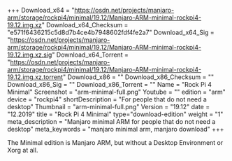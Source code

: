 +++
Download_x64 = "https://osdn.net/projects/manjaro-arm/storage/rockpi4/minimal/19.12/Manjaro-ARM-minimal-rockpi4-19.12.img.xz"
Download_x64_Checksum = "e571f6436215c5d8d7b4ce4b7948602fdf4fe2a7"
Download_x64_Sig = "https://osdn.net/projects/manjaro-arm/storage/rockpi4/minimal/19.12/Manjaro-ARM-minimal-rockpi4-19.12.img.xz.sig"
Download_x64_Torrent = "https://osdn.net/projects/manjaro-arm/storage/rockpi4/minimal/19.12/Manjaro-ARM-minimal-rockpi4-19.12.img.xz.torrent"
Download_x86 = ""
Download_x86_Checksum = ""
Download_x86_Sig = ""
Download_x86_Torrent = ""
Name = "Rock Pi 4 Minimal"
Screenshot = "arm-minimal-full.png"
Youtube = ""
edition = "arm"
device = "rockpi4"
shortDescription = "For people that do not need a desktop"
Thumbnail = "arm-minimal-full.png"
Version = "19.12"
date = "12.2019"
title = "Rock Pi 4 Minimal"
type="download-edition"
weight = "1"
meta_description = "Manjaro minimal ARM for people that do not need a desktop"
meta_keywords = "manjaro minimal arm, manjaro download"
+++

The Minimal edition is Manjaro ARM, but without a Desktop Environment or Xorg at all.

